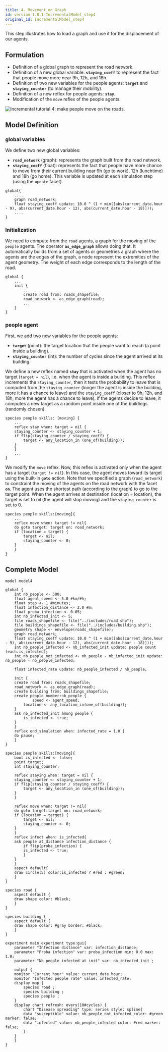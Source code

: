 ```yaml
---
title: 4. Movement on Graph
id: version-1.8.1-IncrementalModel_step4
original_id: IncrementalModel_step4
---
```


This step illustrates how to load a graph and use it for the displacement of our agents.


## Formulation

* Definition of a global graph to represent the road network.
* Definition of a new global variable: **`staying_coeff`** to represent the fact that people move more near 9h, 12h, and 18h.
* Definition of two new variables for the people agents: **`target`** and **`staying_counter`** (to manage their mobility).
* Definition of a new reflex for people agents: **`stay`**.
* Modification of the `move` reflex of the people agents.

![Incremental tutorial 4: make people move on the roads.](../resources/images/tutorials/Incremental_model4.png)



## Model Definition

### global variables
We define two new global variables:

* **`road_network`** (graph): represents the graph built from the road network.
* **`staying_coeff`** (float): represents the fact that people have more chance to move from their current building near 9h (go to work), 12h (lunchtime) and 18h (go home). This variable is updated at each simulation step (using the `update` facet).

```
global{
    ....
    graph road_network;
    float staying_coeff update: 10.0 ^ (1 + min([abs(current_date.hour - 9), abs(current_date.hour - 12), abs(current_date.hour - 18)]));
    ....
}
```

### Initialization

We need to compute from the `road` agents, a graph for the moving of the `people` agents. The operator **`as_edge_graph`** allows doing that. It automatically builds from a set of agents or geometries a graph where the agents are the edges of the graph, a node represent the extremities of the agent geometry. The weight of each edge corresponds to the length of the road.
```
global {
    ...
    init {
        ...
        create road from: roads_shapefile;
        road_network <- as_edge_graph(road);	
        ...
    }
}
```

### people agent
First, we add two new variables for the people agents:

* **`target`** (point): the target location that the people want to reach (a point inside a building).
* **`staying_counter`** (int): the number of cycles since the agent arrived at its building.

We define a new reflex named **`stay`** that is activated when the agent has no target (`target = nil`), i.e. when the agent is inside a building. This reflex increments the `staying_counter`, then it tests the probability to leave that is computed from the `staying_counter` (longer the agent is inside the building, more it has a chance to leave) and the `staying_coeff` (closer to 9h, 12h, and 18h, more the agent has a chance to leave).
If the agents decide to leave, it computes a new target as a random point inside one of the buildings (randomly chosen).

```
species people skills: [moving] {		
    ...
    reflex stay when: target = nil {
	staying_counter <- staying_counter + 1;
	if flip(staying_counter / staying_coeff) {
	    target <- any_location_in (one_of(building));
	}
    }
    ...
}
```

We modify the `move` reflex. Now, this reflex is activated only when the agent has a target (`target != nil`). In this case, the agent moves toward its target using the built-in **`goto`** action. Note that we specified a graph (`road_network`) to constraint the moving of the agents on the road network with the facet **`on`**. The agent uses the shortest path (according to the graph) to go to the target point. When the agent arrives at destination (location = location), the target is set to nil (the agent will stop moving) and the `staying_counter` is set to 0.

```
species people skills:[moving]{		
    ...
    reflex move when: target != nil{
	do goto target: target on: road_network;
	if (location = target) {
	    target <- nil;
	    staying_counter <- 0;
	} 
    }
}
```



## Complete Model

```
model model4 
 
global {
    int nb_people <- 500;
    float agent_speed <- 5.0 #km/#h;			
    float step <- 1 #minutes;
    float infection_distance <- 2.0 #m; 
    float proba_infection <- 0.05;
    int nb_infected_init <- 5;
    file roads_shapefile <- file("../includes/road.shp");
    file buildings_shapefile <- file("../includes/building.shp");
    geometry shape <- envelope(roads_shapefile);
    graph road_network;
    float staying_coeff update: 10.0 ^ (1 + min([abs(current_date.hour - 9), abs(current_date.hour - 12), abs(current_date.hour - 18)]));
    int nb_people_infected <- nb_infected_init update: people count (each.is_infected);
    int nb_people_not_infected <- nb_people - nb_infected_init update: nb_people - nb_people_infected;
	
    float infected_rate update: nb_people_infected / nb_people;
    
    init {
	create road from: roads_shapefile;
	road_network <- as_edge_graph(road);
	create building from: buildings_shapefile; 
	create people number:nb_people {
    	    speed <- agent_speed;
	    location <- any_location_in(one_of(building));
	}
	ask nb_infected_init among people {
	    is_infected <- true;
	}
    }
    reflex end_simulation when: infected_rate = 1.0 {
	do pause;
    }  
}

species people skills:[moving]{		
    bool is_infected <- false;
    point target;
    int staying_counter;
	
    reflex staying when: target = nil {
	staying_counter <- staying_counter + 1;
	if flip(staying_counter / staying_coeff) {
	    target <- any_location_in (one_of(building));
	}
    }
		
    reflex move when: target != nil{
	do goto target:target on: road_network;
	if (location = target) {
	    target <- nil;
	    staying_counter <- 0;
	} 
    }
    reflex infect when: is_infected{
	ask people at_distance infection_distance {
	    if flip(proba_infection) {
		is_infected <- true;
	    }
	}
    }
    aspect default{
	draw circle(5) color:is_infected ? #red : #green;
    }
}

species road {
    aspect default {
	draw shape color: #black;
    }
}

species building {
    aspect default {
	draw shape color: #gray border: #black;
    }
}

experiment main_experiment type:gui{
    parameter "Infection distance" var: infection_distance;
    parameter "Proba infection" var: proba_infection min: 0.0 max: 1.0;
    parameter "Nb people infected at init" var: nb_infected_init ;
    
    output {
	monitor "Current hour" value: current_date.hour;
	monitor "Infected people rate" value: infected_rate;
	display map {
	    species road ;
	    species building ;
	    species people ;			
	}
	display chart refresh: every(10#cycles) {
	    chart "Disease spreading" type: series style: spline{
		data "susceptible" value: nb_people_not_infected color: #green marker: false;
		data "infected" value: nb_people_infected color: #red marker: false;
	    }
	}
    }
}
```
